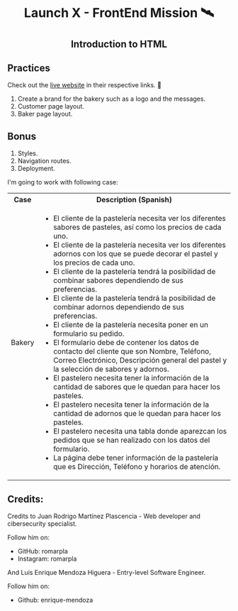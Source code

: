 <h1 align="center"> Launch X - FrontEnd Mission 🛰️ </h1>

<h2 align="center">
    Introduction to HTML
</h2>

## Practices

Check out the [live website](https://enrique-mendoza.github.io/launchX-FrontEnd-Mission-02-HTML/) in their respective links. 👀

1. Create a brand for the bakery such as a logo and the messages.
2. Customer page layout.
3. Baker page layout.

## Bonus

1. Styles.
2. Navigation routes.
3. Deployment.

I'm going to work with following case:

<table>
  <tbody>
    <tr>
      <th>Case</th>
      <th>Description (Spanish) </th>
    </tr>
    <tr>
      <td>Bakery</td>
      <td>
        <ul>
         <li>El cliente de la pastelería necesita ver los diferentes sabores de pasteles, así como los precios de cada uno.</li>
         <li>El cliente de la pastelería necesita ver los diferentes adornos con los que se puede decorar el pastel y los precios de cada uno.</li>
         <li>El cliente de la pastelería tendrá la posibilidad de combinar sabores dependiendo de sus preferencias.</li>
         <li>El cliente de la pastelería tendrá la posibilidad de combinar adornos dependiendo de sus preferencias.</li>
         <li>El cliente de la pastelería necesita poner en un formulario su pedido.</li>
         <li>El formulario debe de contener los datos de contacto del cliente que son Nombre, Teléfono, Correo Electrónico, Descripción general del pastel y la selección de sabores y adornos.</li>
         <li>El pastelero necesita tener la información de la cantidad de sabores que le quedan para hacer los pasteles.</li>
         <li>El pastelero necesita tener la información de la cantidad de adornos que le quedan para hacer los pasteles.</li>
         <li>El pastelero necesita una tabla donde aparezcan los pedidos que se han realizado con los datos del formulario.</li>
         <li>La página debe tener información de la pastelería que es Dirección, Teléfono y horarios de atención.</li>
        </ul>
      </td>
    </tr>
  </tbody>
</table>

## Credits:

Credits to Juan Rodrigo Martínez Plascencia - Web developer and cibersecurity specialist.

Follow him on:

- GitHub: romarpla
- Instagram: romarpla

And Luis Enrique Mendoza Higuera - Entry-level Software Engineer.

Follow him on:

- Github: enrique-mendoza
